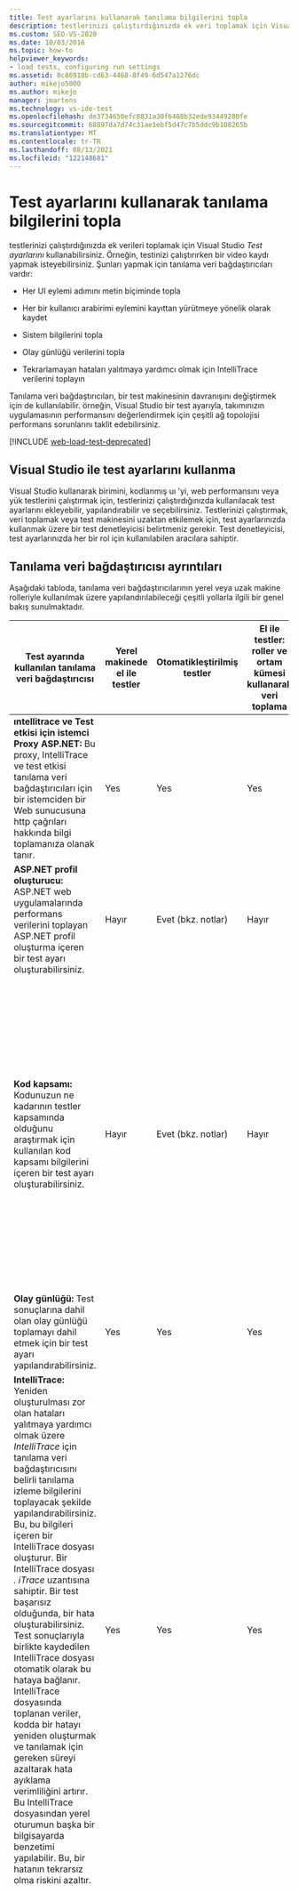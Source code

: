 ```yaml
---
title: Test ayarlarını kullanarak tanılama bilgilerini topla
description: testlerinizi çalıştırdığınızda ek veri toplamak için Visual Studio Test ayarlarını nasıl kullanacağınızı öğrenin. Birkaç tanılama veri bağdaştırıcısı hakkında bilgi edinin.
ms.custom: SEO-VS-2020
ms.date: 10/03/2016
ms.topic: how-to
helpviewer_keywords:
- load tests, configuring run settings
ms.assetid: 0c86918b-cd63-4468-8f49-6d547a1276dc
author: mikejo5000
ms.author: mikejo
manager: jmartens
ms.technology: vs-ide-test
ms.openlocfilehash: de3734650efc8831a30f6460b32ede93449280fe
ms.sourcegitcommit: 68897da7d74c31ae1ebf5d47c7b5ddc9b108265b
ms.translationtype: MT
ms.contentlocale: tr-TR
ms.lasthandoff: 08/13/2021
ms.locfileid: "122148681"
---
```

# <a name="collect-diagnostic-information-using-test-settings"></a>Test ayarlarını kullanarak tanılama bilgilerini topla

testlerinizi çalıştırdığınızda ek verileri toplamak için Visual Studio *Test ayarlarını* kullanabilirsiniz. Örneğin, testinizi çalıştırırken bir video kaydı yapmak isteyebilirsiniz. Şunları yapmak için tanılama veri bağdaştırıcıları vardır:

- Her UI eylemi adımını metin biçiminde topla

- Her bir kullanıcı arabirimi eylemini kayıttan yürütmeye yönelik olarak kaydet

- Sistem bilgilerini topla

- Olay günlüğü verilerini topla

- Tekrarlamayan hataları yalıtmaya yardımcı olmak için IntelliTrace verilerini toplayın

Tanılama veri bağdaştırıcıları, bir test makinesinin davranışını değiştirmek için de kullanılabilir. örneğin, Visual Studio bir test ayarıyla, takımınızın uygulamasının performansını değerlendirmek için çeşitli ağ topolojisi performans sorunlarını taklit edebilirsiniz.

[!INCLUDE [web-load-test-deprecated](includes/web-load-test-deprecated.md)]

## <a name="use-test-settings-with-visual-studio"></a>Visual Studio ile test ayarlarını kullanma

Visual Studio kullanarak birimini, kodlanmış uı 'yi, web performansını veya yük testlerini çalıştırmak için, testlerinizi çalıştırdığınızda kullanılacak test ayarlarını ekleyebilir, yapılandırabilir ve seçebilirsiniz. Testlerinizi çalıştırmak, veri toplamak veya test makinesini uzaktan etkilemek için, test ayarlarınızda kullanmak üzere bir test denetleyicisi belirtmeniz gerekir. Test denetleyicisi, test ayarlarınızda her bir rol için kullanılabilen aracılara sahiptir.

## <a name="diagnostic-data-adapter-details"></a>Tanılama veri bağdaştırıcısı ayrıntıları

Aşağıdaki tabloda, tanılama veri bağdaştırıcılarının yerel veya uzak makine rolleriyle kullanılmak üzere yapılandırılabileceği çeşitli yollarla ilgili bir genel bakış sunulmaktadır.

|Test ayarında kullanılan tanılama veri bağdaştırıcısı|Yerel makinede el ile testler|Otomatikleştirilmiş testler|El ile testler: roller ve ortam kümesi kullanarak veri toplama|Notlar|
|-|-|-|-|-|
|**ıntellitrace ve Test etkisi için istemci Proxy ASP.NET:** Bu proxy, IntelliTrace ve test etkisi tanılama veri bağdaştırıcıları için bir istemciden bir Web sunucusuna http çağrıları hakkında bilgi toplamanıza olanak tanır.|Yes|Yes|Yes|-Bunu yalnızca bir istemci rolü için IntelliTrace veya test etkisi tanılama veri bağdaştırıcıları seçildiğinde kullanın.|
|**ASP.NET profil oluşturucu:** ASP.NET web uygulamalarında performans verilerini toplayan ASP.NET profil oluşturma içeren bir test ayarı oluşturabilirsiniz.|Hayır|Evet (bkz. notlar)|Hayır|-Bu tanılama veri bağdaştırıcısı yalnızca Visual Studio yük testlerini çalıştırdığınızda desteklenir.|
|**Kod kapsamı:** Kodunuzun ne kadarının testler kapsamında olduğunu araştırmak için kullanılan kod kapsamı bilgilerini içeren bir test ayarı oluşturabilirsiniz.|Hayır|Evet (bkz. notlar)|Hayır|-yalnızca Visual Studio veya *mstest.exe* ve yalnızca testi çalıştıran makineden otomatikleştirilmiş bir test çalıştırdığınızda kod kapsamını kullanabilirsiniz. Uzak koleksiyon desteklenmiyor.<br />-IntelliTrace bilgilerini toplamak için yapılandırılmış test ayarı da varsa, kod kapsamı verilerinin toplanması çalışmaz. **Note:**  bu tanılama veri bağdaştırıcısı yalnızca Visual Studio test ayarları için geçerlidir. Microsoft Test Yöneticisi (Visual Studio 2017 ' de kullanım dışı) test ayarları için kullanılmaz. ayrıca, bu bağdaştırıcı Visual Studio 2010 test projeleriyle uyumluluk içindir. **Note:**  uyumluluk için, otomatik testler Microsoft Test Yöneticisi veya bir uzak Test aracısından, eski MSTest çalıştırıcısı kullanılarak Visual Studio çalıştırıldığında kod kapsamı geçerlidir.|
|**Olay günlüğü:** Test sonuçlarına dahil olan olay günlüğü toplamayı dahil etmek için bir test ayarı yapılandırabilirsiniz.|Yes|Yes|Yes||
|**IntelliTrace:** Yeniden oluşturulması zor olan hataları yalıtmaya yardımcı olmak üzere *IntelliTrace* için tanılama veri bağdaştırıcısını belirli tanılama izleme bilgilerini toplayacak şekilde yapılandırabilirsiniz. Bu, bu bilgileri içeren bir IntelliTrace dosyası oluşturur. Bir IntelliTrace dosyası *. iTrace* uzantısına sahiptir. Bir test başarısız olduğunda, bir hata oluşturabilirsiniz. Test sonuçlarıyla birlikte kaydedilen IntelliTrace dosyası otomatik olarak bu hataya bağlanır. IntelliTrace dosyasında toplanan veriler, kodda bir hatayı yeniden oluşturmak ve tanılamak için gereken süreyi azaltarak hata ayıklama verimliliğini artırır. Bu IntelliTrace dosyasından yerel oturumun başka bir bilgisayarda benzetimi yapılabilir. Bu, bir hatanın tekrarsız olma riskini azaltır.|Yes|Yes|Yes|-IntelliTrace verileri koleksiyonunu etkinleştirirseniz, kod kapsamı verilerinin toplanması çalışmaz.<br />-bir web istemci rolü için ıntellitrace kullanıyorsanız, ıntellitrace ve Test etkisi tanılama veri bağdaştırıcısı için ASP.NET istemci Proxy 'sini de seçmeniz gerekir.<br />-Yalnızca şu IIS sürümleri desteklenir: IIS 7,0, IIS 7,5 ve IIS 8,0.|
|**Ağ öykünmesi:** Test ayarı kullanarak testinize yapay bir ağ yükü yerleştirmek istediğinizi belirtebilirsiniz. Ağ öykünmesi, çevirmeli gibi belirli bir ağ bağlantı hızına öykünüyerek makineye ve makineden iletişimi etkiler. |Hayır|Evet (bkz. notlar)|Hayır|İstemci veya sunucu rolü için ağ öykünmesi tanılama veri bağdaştırıcısını kullanabilirsiniz. Bağdaştırıcıyı birbirleriyle iletişim kuran bu roller üzerinde kullanmanız gerekmez. **Note:**  bu tanılama veri bağdaştırıcısı yalnızca Visual Studio test ayarları için geçerlidir. Microsoft Test Yöneticisi (Visual Studio 2017 ' de kullanım dışı) test ayarları için kullanılmaz. **Note:**  Ağ öykünmesi, ağ bağlantısı hızını artırmak için kullanılamaz. **Uyarı:**  Ağ öykünmesi tanılama veri bağdaştırıcısını test ayarlarına dahil etmeniz ve yerel makinenizde kullanmayı düşünüyorsanız, ağ öykünmesi sürücüsünü Makinenizin ağ bağdaştırıcılarından birine bağlamanız gerekir. Ağ öykünmesi sürücüsü, ağ öykünmesi tanılama veri bağdaştırıcısının çalışması için gereklidir. Ağ öykünmesi sürücüsü, bağdaştırıcınıza yüklenmiş ve iki şekilde bağlanır: <ul><li>**Microsoft Visual Studio Test aracısı ile yüklenen ağ öykünmesi sürücüsü:** Visual Studio Test aracısı hem uzak makinelerde hem de yerel makinenizde kullanılabilir. bir Visual Studio Test aracısı yüklediğinizde, yükleme işlemi ağ öykünmesi sürücüsünü ağ kartınıza bağlayan bir yapılandırma adımı içerir. Daha fazla bilgi için bkz. [test aracılarını yükleyip yapılandırma](../test/lab-management/install-configure-test-agents.md).</li><li>**Ağ öykünmesi sürücüsü Microsoft Visual Studio Test Professional yüklendi:** Ağ öykünmesini ilk kez kullandığınızda, ağ öykünmesi sürücüsünü bir ağ kartına bağlamanız istenir.</li></ul> ayrıca, aşağıdaki komutu kullanarak Visual Studio test aracısını yüklemeden yerel makinenize komut satırından ağ öykünme sürücüsünü yükleyebilirsiniz: **vstestconfig NETWORKEMULATION/install** **uyarısı:** ağ öykünmesi bağdaştırıcısı yük testleri tarafından yok sayılır. Bunun yerine, yük testleri yük testi senaryosunun ağ karışımında belirtilen ayarları kullanır.|
|**Sistem bilgileri:** Test ayarı, testin çalıştırıldığı makine hakkında sistem bilgilerini içerecek şekilde ayarlanabilir.|Yes|Yes|Yes||
|**Test etkisi:** Bir test çalışması çalıştırıldığında, uygulama kodunuzun hangi yöntemlerinin kullanıldığı hakkında bilgi toplayabilirsiniz. Bu, hangi testlerin bu geliştirme değişikliklerinden etkilendiğini belirlemede, geliştiriciler tarafından yapılan uygulama kodundaki değişikliklerle birlikte kullanılabilir.|Yes|Yes|Yes|-bir web istemci rolü için test etkisi verileri topluyorsanız ıntellitrace ve test etkisi tanılama veri bağdaştırıcısı için ASP.NET istemci Proxy 'sini de seçmeniz gerekir.<br />-Yalnızca şu IIS sürümleri desteklenir: IIS 7,0, IIS 7,5 ve IIS 8,0.|
|**Video kaydedicisi:** Bir testi çalıştırdığınızda masaüstü oturumunuzun bir video kaydını oluşturabilirsiniz. Video, diğer takım üyelerinin yeniden oluşturulması zor olan uygulama sorunlarını yalıtmalarına yardımcı olabilir.|Yes|Evet (bkz. notlar)|Yes|-Test Aracısı yazılımını bir hizmet yerine işlem olarak çalışacak şekilde etkinleştirirseniz otomatik testler çalıştırdığınızda bir video kaydı oluşturabilirsiniz.|
